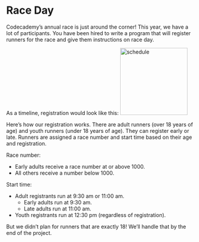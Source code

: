 # Race Day

Codecademy’s annual race is just around the corner! This year, we have a lot of participants. You have been hired to write a program that will register runners for the race and give them instructions on race day.

As a timeline, registration would look like this:
<img src="https://content.codecademy.com/projects/introduction-to-javascript/learn-javascript-control-flow/race-day/raceday-timeline.svg" alt="schedule" height="180" weight="360"/>

Here’s how our registration works. There are adult runners (over 18 years of age) and youth runners (under 18 years of age). They can register early or late. Runners are assigned a race number and start time based on their age and registration.

Race number:
- Early adults receive a race number at or above 1000.
- All others receive a number below 1000.

Start time:
- Adult registrants run at 9:30 am or 11:00 am.
    - Early adults run at 9:30 am.
    - Late adults run at 11:00 am.
- Youth registrants run at 12:30 pm (regardless of registration).

But we didn’t plan for runners that are exactly 18! We’ll handle that by the end of the project.
